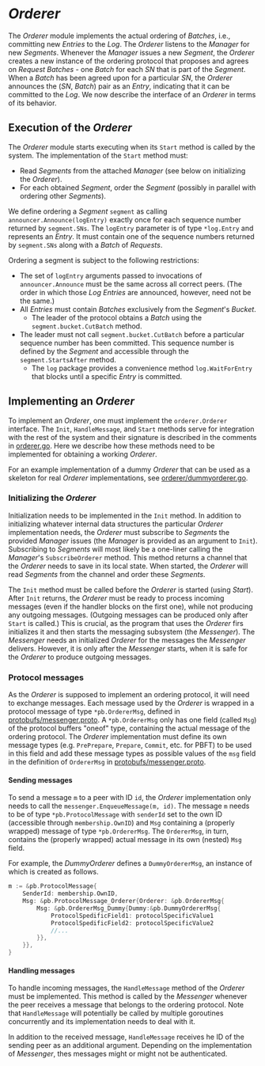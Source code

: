 # _Orderer_

The _Orderer_ module implements the actual ordering of _Batches_, i.e., committing new _Entries_ to the _Log_.
The _Orderer_ listens to the _Manager_ for new _Segments_.
Whenever the _Manager_ issues a new _Segment_,
the _Orderer_ creates a new instance of the ordering protocol that proposes and agrees on _Request_ _Batches_ -
one _Batch_ for each _SN_ that is part of the _Segment_.
When a _Batch_ has been agreed upon for a particular _SN_,
the _Orderer_ announces the (_SN_, _Batch_) pair as an _Entry_, indicating that it can be committed to the _Log_.
We now describe the interface of an _Orderer_ in terms of its behavior.

## Execution of the _Orderer_

The _Orderer_ module starts executing when its `Start` method is called by the system.
The implementation of the `Start` method must:

- Read _Segments_ from the attached _Manager_ (see below on initializing the _Orderer_).
- For each obtained _Segment_, order the _Segment_ (possibly in parallel with ordering other _Segments_).

We define ordering a _Segment_ `segment` as calling `announcer.Announce(logEntry)`
exactly once for each sequence number returned by `segment.SNs`.
The `logEntry` parameter is of type `*log.Entry` and represents an _Entry_.
It must contain one of the sequence numbers returned by `segment.SNs` along with a _Batch_ of _Requests_. 

Ordering a segment is subject to the following restrictions:
- The set of `logEntry` arguments passed to invocations of `announcer.Announce` must be the same across all correct
 peers. (The order in which those _Log_ _Entries_ are announced, however, need not be the same.)
- All _Entries_ must contain _Batches_ exclusively from the _Segment_'s _Bucket_.
  - The leader of the protocol obtains a _Batch_ using the `segment.bucket.CutBatch` method.
- The leader must not call `segment.bucket.CutBatch` before a particular sequence number has been committed.
 This sequence number is defined by the _Segment_ and accessible through the `segment.StartsAfter` method.
  - The `log` package provides a convenience method `log.WaitForEntry`
  that blocks until a specific _Entry_ is committed.

## Implementing an _Orderer_

To implement an _Orderer_, one must implement the `orderer.Orderer` interface.
The `Init`, `HandleMessage`, and `Start` methods serve for integration with the rest of the system
and their signature is described in the comments in [orderer.go](orderer.go).
Here we describe how these methods need to be implemented for obtaining a working _Orderer_.

For an example implementation of a dummy _Orderer_ that can be used as a skeleton for real _Orderer_ implementations,
see [orderer/dummyorderer.go](../orderer/dummyorderer.go).

### Initializing the _Orderer_

Initialization needs to be implemented in the `Init` method.
In addition to initializing whatever internal data structures the particular _Orderer_ implementation needs,
the _Orderer_ must subscribe to _Segments_ the provided _Manager_ issues
(the _Manager_ is provided as an argument to `Init`).
Subscribing to _Segments_ will most likely be a one-liner calling the _Manager_'s `SubscribeOrderer` method.
This method returns a channel that the _Orderer_ needs to save in its local state.
When started, the _Orderer_ will read _Segments_ from the channel and order these _Segments_.

The `Init` method must be called before the _Orderer_ is started (using _Start_).
After `Init` returns, the _Orderer_ must be ready to process incoming messages
(even if the handler blocks on the first one), while not producing any outgoing messages.
(Outgoing messages can be produced only after `Start` is called.)
This is crucial, as the program that uses the _Orderer_ firs initializes it
and then starts the messaging subsystem (the _Messenger_).
The _Messenger_ needs an initialized _Orderer_ for the messages the _Messenger_ delivers.
However, it is only after the _Messenger_ starts, when it is safe for the _Orderer_ to produce outgoing messages.

### Protocol messages

As the _Orderer_ is supposed to implement an ordering protocol, it will need to exchange messages.
Each message used by the _Orderer_ is wrapped in a protocol message of type `*pb.OrdererMsg`,
defined in [protobufs/messenger.proto](../protobufs/messenger.proto).
A `*pb.OrdererMsg` only has one field (called `Msg`) of the protocol buffers "oneof" type, containing the actual message
of the ordering protocol.
The _Orderer_ implementation must define its own message types (e.g. `PrePrepare`, `Prepare`, `Commit`, etc. for PBFT)
to be used in this field and add these message types as possible values of the `msg` field in
the definition of `OrdererMsg` in [protobufs/messenger.proto](../protobufs/messenger.proto). 

#### Sending messages

To send a message `m` to a peer with ID `id`,
the _Orderer_ implementation only needs to call the `messenger.EnqueueMessage(m, id)`.
The message `m` needs to be of type `*pb.ProtocolMessage` with `senderId` set to the own ID
(accessible through `membership.OwnID`) and `Msg` containing a (properly wrapped) message of type `*pb.OrdererMsg`.
The `OrdererMsg`, in turn, contains the (properly wrapped) actual message in its own (nested) `Msg` field.

For example, the _DummyOrderer_ defines a `DummyOrdererMsg`, an instance of which is created as follows.
```go
m := &pb.ProtocolMessage{
    SenderId: membership.OwnID,
    Msg: &pb.ProtocolMessage_Orderer{Orderer: &pb.OrdererMsg{
        Msg: &pb.OrdererMsg_Dummy{Dummy:&pb.DummyOrdererMsg{
            ProtocolSpedificField1: protocolSpecificValue1
            ProtocolSpedificField2: protocolSpecificValue2
            //...
        }},
    }},
}
```

#### Handling messages

To handle incoming messages, the `HandleMessage` method of the _Orderer_ must be implemented.
This method is called by the _Messenger_ whenever the peer receives a message that belongs to the ordering protocol.
Note that `HandleMessage` will potentially be called by multiple goroutines concurrently
and its implementation needs to deal with it.

In addition to the received message, `HandleMessage` receives he ID of the sending peer as an additional argument.
Depending on the implementation of _Messenger_, thes messages might or might not be authenticated.
